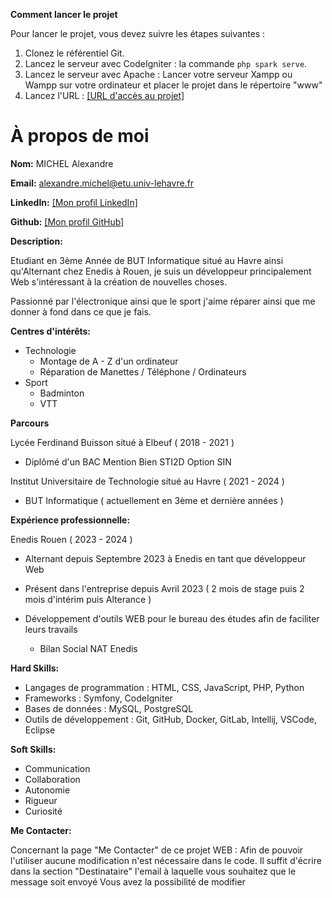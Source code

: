 **Comment lancer le projet**

Pour lancer le projet, vous devez suivre les étapes suivantes :

1. Clonez le référentiel Git.
2. Lancez le serveur avec CodeIgniter : la commande `php spark serve`.
3. Lancez le serveur avec Apache : Lancer votre serveur Xampp ou Wampp sur votre ordinateur et placer le projet dans le répertoire "www"
4. Lancez l'URL : [[URL d'accès au projet]]((http://localhost:8080/index.php/Home))

# À propos de moi

**Nom:** MICHEL Alexandre

**Email:** alexandre.michel@etu.univ-lehavre.fr

**LinkedIn:** [[Mon profil LinkedIn]](https://www.linkedin.com/in/alexandre-michel-858759292/)

**Github:** [[Mon profil GitHub]](https://github.com/XoleKoIUT/)

**Description:**

Etudiant en 3ème Année de BUT Informatique situé au Havre ainsi qu'Alternant chez Enedis à Rouen, je suis un développeur principalement Web s'intéressant à la création de nouvelles choses.

Passionné par l'électronique ainsi que le sport j'aime réparer ainsi que me donner à fond dans ce que je fais.

**Centres d'intérêts:**

* Technologie
  - Montage de A - Z d'un ordinateur
  - Réparation de Manettes / Téléphone / Ordinateurs
* Sport
  - Badminton
  - VTT

**Parcours**

Lycée Ferdinand Buisson situé à Elbeuf ( 2018 - 2021 )
  - Diplômé d'un BAC Mention Bien STI2D Option SIN

Institut Universitaire de Technologie situé au Havre ( 2021 - 2024 )
 - BUT Informatique ( actuellement en 3ème et dernière années )

**Expérience professionnelle:**

Enedis Rouen ( 2023 - 2024 )
 - Alternant depuis Septembre 2023 à Enedis en tant que développeur Web
 - Présent dans l'entreprise depuis Avril 2023 ( 2 mois de stage puis 2 mois d'intérim puis Alterance )

 - Développement d'outils WEB pour le bureau des études afin de faciliter leurs travails
     - Bilan Social NAT Enedis

**Hard Skills:**

* Langages de programmation : HTML, CSS, JavaScript, PHP, Python
* Frameworks : Symfony, CodeIgniter
* Bases de données : MySQL, PostgreSQL
* Outils de développement : Git, GitHub, Docker, GitLab, Intellij, VSCode, Eclipse

**Soft Skills:**

* Communication
* Collaboration
* Autonomie
* Rigueur
* Curiosité


**Me Contacter:**

Concernant la page "Me Contacter" de ce projet WEB : 
Afin de pouvoir l'utiliser aucune modification n'est nécessaire dans le code.
Il suffit d'écrire dans la section "Destinataire" l'email à laquelle vous souhaitez que le message soit envoyé
Vous avez la possibilité de modifier 
